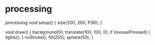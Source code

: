 processing
==========

processing
void setup() {
  size(200, 200, P3D);
}

void draw() {
  background(0);
  translate(100, 100, 0);
  if (mousePressed) {
    lights();
  }
  noStroke();
  fill(255);
  sphere(50);
}
